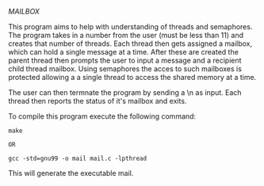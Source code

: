 *MAILBOX*



This program aims to help with understanding of threads and semaphores. The program takes in a number from the user (must be less than 11) and creates that number of threads. Each thread then gets assigned a mailbox, which can hold a single message at a time. After these are created the parent thread then prompts the user to input a message and a recipient child thread mailbox. Using semaphores the acces to such mailboxes is protected allowing a a single thread to access the shared memory at a time.

The user can then termnate the program by sending a \n as input. Each thread then reports the status of it's mailbox and exits.  



To compile this program execute the following command:
	
	make
	
	OR
	
	gcc -std=gnu99 -o mail mail.c -lpthread


This will generate the executable mail.


